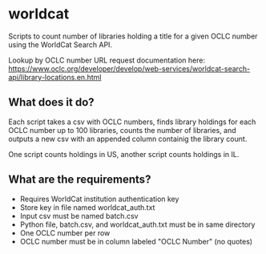 # worldcat
Scripts to count number of libraries holding a title for a given OCLC number using the WorldCat Search API. 

Lookup by OCLC number URL request documentation here: https://www.oclc.org/developer/develop/web-services/worldcat-search-api/library-locations.en.html

## What does it do?
Each script takes a csv with OCLC numbers, finds library holdings for each OCLC number up to 100 libraries, counts the number of libraries, and outputs a new csv with an appended column containig the library count. 

One script counts holdings in US, another script counts holdings in IL. 

## What are the requirements?
* Requires WorldCat institution authentication key
* Store key in file named worldcat_auth.txt
* Input csv must be named batch.csv
* Python file, batch.csv, and worldcat_auth.txt must be in same directory
* One OCLC number per row
* OCLC number must be in column labeled "OCLC Number" (no quotes)
